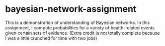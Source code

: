 # bayesian-network-assignment
This is a demonstration of understanding of Bayesian networks. In this assignment, I compute probabilities for a variety of health-related events given certain sets of evidence. (Extra credit is not totally complete because I was a little crunched for time with two jobs) 
